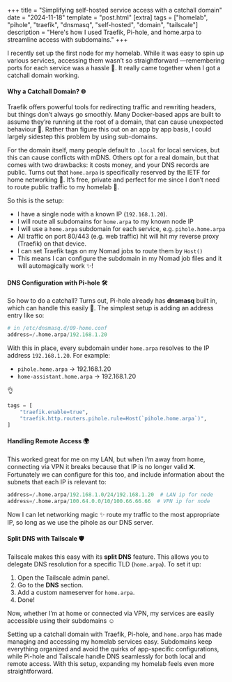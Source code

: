 +++
title = "Simplifying self-hosted service access with a catchall domain"
date = "2024-11-18"
template = "post.html"
[extra]
tags = ["homelab", "pihole", "traefik", "dnsmasq", "self-hosted", "domain", "tailscale"]
description = "Here's how I used Traefik, Pi-hole, and home.arpa to streamline access with subdomains."
+++

I recently set up the first node for my homelab. While it was easy to spin up various services, accessing them wasn’t so straightforward —remembering ports for each service was a hassle 🤯. It really came together when I got a catchall domain working.

#### Why a Catchall Domain?  🌐

Traefik offers powerful tools for redirecting traffic and rewriting headers, but things don’t always go smoothly. Many Docker-based apps are built to assume they’re running at the root of a domain, that can cause unexpected behaviour 🛑. Rather than figure this out on an app by app basis, I could largely sidestep this problem by using sub-domains.

For the domain itself, many people default to `.local` for local services, but this can cause conflicts with mDNS. Others opt for a real domain, but that comes with two drawbacks: it costs money, and your DNS records are public. Turns out that `home.arpa` is specifically reserved by the IETF for home networking 🏡. It’s free, private and perfect for me since I don’t need to route public traffic to my homelab 🙌.

So this is the setup:

- I have a single node with a known IP (`192.168.1.20`).
- I will route all subdomains for `home.arpa` to my known node IP
- I will use a `home.arpa` subdomain for each service, e.g. `pihole.home.arpa`
- All traffic on port 80/443 (e.g. web traffic) hit will hit my reverse proxy (Traefik) on that device.
- I can set Traefik tags on my Nomad jobs to route them by `Host()`
- This means I can configure the subdomain in my Nomad job files and it will automagically work ✨!

#### DNS Configuration with Pi-hole 🛠️

So how to do a catchall? Turns out, Pi-hole already has **dnsmasq** built in, which can handle this easily 🤩. The simplest setup is adding an address entry like so:

```python
# in /etc/dnsmasq.d/09-home.conf
address=/.home.arpa/192.168.1.20
```

With this in place, every subdomain under `home.arpa` resolves to the IP address `192.168.1.20`. For example:

- `pihole.home.arpa` → 192.168.1.20
- `home-assistant.home.arpa` → 192.168.1.20

👌

```python
tags = [
    "traefik.enable=true",
    "traefik.http.routers.pihole.rule=Host(`pihole.home.arpa`)",
]
```

#### Handling Remote Access 🌍

This worked great for me on my LAN, but when I’m away from home, connecting via VPN it breaks because that IP is no longer valid ❌. Fortunately we can configure for this too, and include information about the subnets that each IP is relevant to:

```python
address=/.home.arpa/192.168.1.0/24/192.168.1.20  # LAN ip for node
address=/.home.arpa/100.64.0.0/10/100.66.66.66  # VPN ip for node
```

Now I can let networking magic ✨ route my traffic to the most appropriate IP, so long as we use the pihole as our DNS server.

#### Split DNS with Tailscale 🛡️

Tailscale makes this easy with its **split DNS** feature. This allows you to delegate DNS resolution for a specific TLD (`home.arpa`). To set it up:

1. Open the Tailscale admin panel.
2. Go to the **DNS** section.
3. Add a custom nameserver for `home.arpa`.
4. Done!

Now, whether I’m at home or connected via VPN, my services are easily accessible using their subdomains ☺️

Setting up a catchall domain with Traefik, Pi-hole, and `home.arpa` has made managing and accessing my homelab services easy. Subdomains keep everything organized and avoid the quirks of app-specific configurations, while Pi-hole and Tailscale handle DNS seamlessly for both local and remote access. With this setup, expanding my homelab feels even more straightforward.
